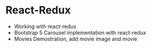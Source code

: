 # React-Redux

- Working with react-redux
- Bootstrap 5 Carousel implementation with react-redux
- Movies Demostration, add movie image and movie
